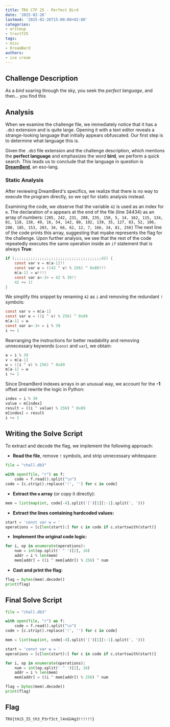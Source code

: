 ```yaml
---
title: TRX CTF 25 - Perfect Bird
date: '2025-02-26'
lastmod: '2025-02-26T15:00:00+02:00'
categories:
- writeup
- trxctf25
tags:
- misc
- DreamBerd
authors:
- ice cream
---
```


## Challenge Description

As a *bird* soaring through the sky, you seek the *perfect language*, and then... you find this

## Analysis
When we examine the challenge file, we immediately notice that it has a `.db3` extension and is quite large. Opening it with a text editor reveals a strange-looking language that initially appears obfuscated. Our first step is to determine what language this is.

Given the `.db3` file extension and the challenge description, which mentions the **perfect language** and emphasizes the word **bird**, we perform a quick search. This leads us to conclude that the language in question is [**DreamBerd**](https://github.com/TodePond/GulfOfMexico), an eso-lang.

### Static Analysis
After reviewing DreamBerd's specifics, we realize that there is no way to execute the program directly, so we opt for static analysis instead.

Examining the code, we observe that the variable `42` is used as an index for `m`. The declaration of `m` appears at the end of the file (line 34434) as an array of numbers:
`[205, 242, 231, 208, 235, 150, 5, 14, 162, 115, 134, 81, 118, 138, 49, 16, 54, 142, 80, 102, 139, 35, 127, 83, 52, 106, 200, 185, 153, 203, 34, 66, 62, 12, 7, 166, 34, 81, 250]`
The next line of the code prints this array, suggesting that myabe represents the flag for the challenge. Upon further analysis, we see that the rest of the code repeatedly executes the same operation inside an `if` statement that is always **True**:
```c
if (;;;;;;;;;;;;;;;;;;;;;;;;;;;;;;;;;;;;;;42) {
    const var v = m[a-1]!!
    const var w = ((42 ^ v) % 256) ^ 0x89!!!
	m[a-1] = w!!!!
	const var a<-3> = 42 % 39!!
	42 += 1!
}
```
We simplify this snippet by renaming `42` as `i` and removing the redundant `!` symbols:
```c
const var v = m[a-1]
const var w = ((i ^ v) % 256) ^ 0x89
m[a-1] = w
const var a<-3> = i % 39
i += 1
```
Rearranging the instructions for better readability and removing unnecessary keywords (`const` and `var`), we obtain:
```c
a = i % 39
v = m[a-1]
w = ((i ^ v) % 256) ^ 0x89
m[a-1] = w
i += 1
```
Since DreamBerd indexes arrays in an unusual way, we account for the **-1** offset and rewrite the logic in Python:
```py
index = i % 39
value = m[index]
result = ((i ^ value) % 256) ^ 0x89
m[index] = result
i += 1
```

## Writing the Solve Script
To extract and decode the flag, we implement the following approach:

- **Read the file**, remove `!` symbols, and strip unnecessary whitespace:
```py
file = "chall.db3"

with open(file, "r") as f:
	code = f.read().split("\n")
code = [c.strip().replace('!', '') for c in code]
```

- **Extract the `m` array** (or copy it directly):
```py
mem = list(map(int, code[-4].split('[')[1][:-1].split(', ')))
```

- **Extract the lines containing hardcoded values:**
```py
start = 'const var w = '
operations = [c[len(start):] for c in code if c.startswith(start)]
```

- **Implement the original code logic:**
```py
for i, op in enumerate(operations):
	num = int(op.split(' ^ ')[2], 16)
	addr = i % len(mem)
	mem[addr] = ((i ^ mem[addr]) % 256) ^ num
```

- **Cast and print the flag:**
```py
flag = bytes(mem).decode()
print(flag)
```

## Final Solve Script
```py
file = "chall.db3"

with open(file, "r") as f:
	code = f.read().split("\n")
code = [c.strip().replace('!', '') for c in code]

mem = list(map(int, code[-4].split('[')[1][:-1].split(', ')))

start = 'const var w = '
operations = [c[len(start):] for c in code if c.startswith(start)]

for i, op in enumerate(operations):
	num = int(op.split(' ^ ')[2], 16)
	addr = i % len(mem)
	mem[addr] = ((i ^ mem[addr]) % 256) ^ num

flag = bytes(mem).decode()
print(flag)
```

## Flag
`TRX{tHi5_I5_th3_P3rf3ct_l4nGU4g3!!!!!!}`
